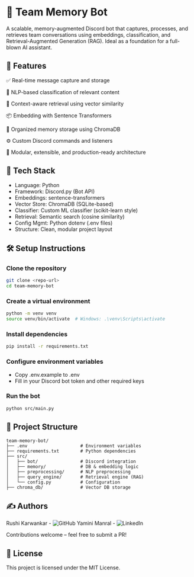 # 🧠 Team Memory Bot

A scalable, memory-augmented Discord bot that captures, processes, and retrieves team conversations using embeddings, classification, and Retrieval-Augmented Generation (RAG). Ideal as a foundation for a full-blown AI assistant.

## 🚀 Features
✅ Real-time message capture and storage

🧠 NLP-based classification of relevant content

🔎 Context-aware retrieval using vector similarity

📦 Embedding with Sentence Transformers

🧠 Organized memory storage using ChromaDB

⚙️ Custom Discord commands and listeners

🧱 Modular, extensible, and production-ready architecture

## 🧰 Tech Stack

- Language: Python
- Framework: Discord.py (Bot API)
- Embeddings: sentence-transformers
- Vector Store: ChromaDB (SQLite-based)
- Classifier: Custom ML classifier (scikit-learn style)
- Retrieval: Semantic search (cosine similarity)
- Config Mgmt: Python dotenv (.env files)
- Structure: Clean, modular project layout

## 🛠️ Setup Instructions
### Clone the repository
```sh
git clone <repo-url>
cd team-memory-bot
```

### Create a virtual environment
```sh
python -m venv venv
source venv/bin/activate  # Windows: .\venv\Scripts\activate
```

### Install dependencies
```sh
pip install -r requirements.txt
```

### Configure environment variables
- Copy .env.example to .env
- Fill in your Discord bot token and other required keys

### Run the bot
```sh
python src/main.py
```

## 📂 Project Structure
```
team-memory-bot/
├── .env                    # Environment variables
├── requirements.txt        # Python dependencies
├── src/
│   ├── bot/                # Discord integration
│   ├── memory/             # DB & embedding logic
│   ├── preprocessing/      # NLP preprocessing
│   ├── query_engine/       # Retrieval engine (RAG)
│   └── config.py           # Configuration
├── chroma_db/              # Vector DB storage
```

## ✍️ Authors
Rushi Karwankar - ![GitHub](https://github.com/rkarwankar)
Yamini Manral - ![LinkedIn](https://www.linkedin.com/in/yaminimanral/)

Contributions welcome – feel free to submit a PR!

## 📄 License
This project is licensed under the MIT License.